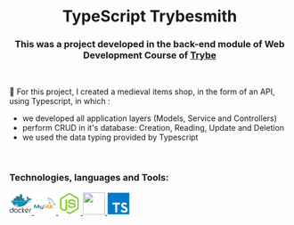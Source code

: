 <h1 align="center">TypeScript Trybesmith</h1>
<h3 align="center">This was a project developed in the back-end module of Web Development Course of <a href=https://www.betrybe.com>Trybe</a></h3>
<br>

🔭 For this project, I created a medieval items shop, in the form of an API, using Typescript, in which :

- we developed all application layers (Models, Service and Controllers)
- perform CRUD in it's database: Creation, Reading, Update and Deletion
- we used the data typing provided by Typescript


<br>

<h3 align="left">Technologies, languages and Tools:</h3>
<p align="left"> 
<a href="https://www.docker.com/" target="_blank" rel="noreferrer"> <img src="https://raw.githubusercontent.com/devicons/devicon/master/icons/docker/docker-original-wordmark.svg" alt="docker" width="40" height="40"/> 
</a> 
<a href="https://www.mysql.com/" target="_blank" rel="noreferrer"> <img src="https://raw.githubusercontent.com/devicons/devicon/master/icons/mysql/mysql-original-wordmark.svg" alt="mysql" width="40" height="40"/> 
</a> 
<a href="https://https://nodejs.org/en/" target="_blank" rel="noreferrer"> <img src="https://raw.githubusercontent.com/devicons/devicon/1119b9f84c0290e0f0b38982099a2bd027a48bf1/icons/nodejs/nodejs-original.svg" width="40" height="40"/> </a>
<a href="https://jwt.io/" target="_blank" rel="noreferrer"> <img src="https://jwt.io/img/pic_logo.svg" width="40" height="40"/> 
</a>
<a href="https://www.typescriptlang.org/" target="_blank" rel="noreferrer"> <img src="https://github.com/devicons/devicon/blob/master/icons/typescript/typescript-original.svg" width="40" height="40"/> 
</a> 
</p>
